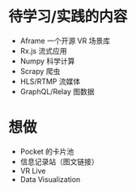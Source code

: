 # 待学习/实践的内容

+ Aframe 一个开源 VR 场景库  
+ Rx.js 流式应用  
+ Numpy 科学计算
+ Scrapy 爬虫  
+ HLS/RTMP 流媒体  
+ GraphQL/Relay 图数据

# 想做
+ Pocket 的卡片池  
+ 信息记录站（图文链接）  
+ VR Live  
+ Data Visualization
